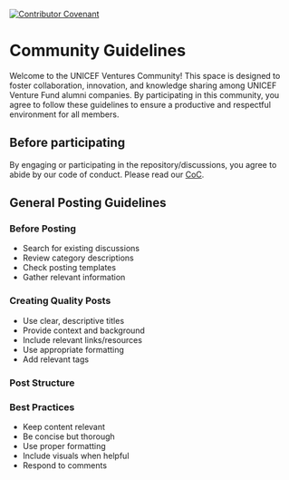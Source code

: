 [![Contributor Covenant](https://img.shields.io/badge/Contributor%20Covenant-2.1-4baaaa.svg)](code_of_conduct.md)
# Community Guidelines
Welcome to the UNICEF Ventures Community! This space is designed to foster collaboration, innovation, and knowledge sharing among UNICEF Venture Fund alumni companies. By participating in this community, you agree to follow these guidelines to ensure a productive and respectful environment for all members.

## Before participating
By engaging or participating in the repository/discussions, you agree to abide
by our code of conduct. Please read our [CoC]().

## General Posting Guidelines

### Before Posting
* Search for existing discussions
* Review category descriptions
* Check posting templates
* Gather relevant information

### Creating Quality Posts
* Use clear, descriptive titles
* Provide context and background
* Include relevant links/resources
* Use appropriate formatting
* Add relevant tags

### Post Structure


### Best Practices
* Keep content relevant
* Be concise but thorough
* Use proper formatting
* Include visuals when helpful
* Respond to comments
